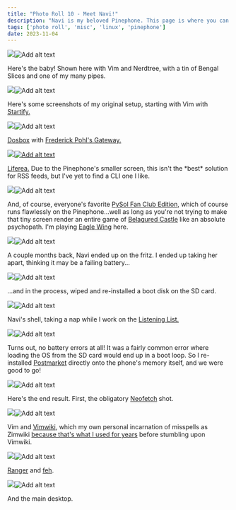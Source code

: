 ```yaml
---
title: "Photo Roll 10 - Meet Navi!"
description: "Navi is my beloved Pinephone. This page is where you can find some glamour shots and screenshots of her." 
tags: ['photo roll', 'misc', 'linux', 'pinephone']
date: 2023-11-04
---
```


<div class="floatcenter caption">
  <p><img tabindex=1 src="/photo/010/01.jpg" /><span class="f"><img src="/photo/010/01.jpg" alt="Add alt text"/></span></p>
  <p> Here's the baby! Shown here with Vim and Nerdtree, with a tin of Bengal Slices and one of my many pipes. </p>
</div>
<div class="floatcenter caption">
  <p><img tabindex=1 src="/photo/010/02.png" /><span class="f"><img src="/photo/010/02.png" alt="Add alt text"/></span></p>
  <p> Here's some screenshots of my original setup, starting with Vim with <a href="https://github.com/mhinz/vim-startify">Startify.</a> </a> </p>
</div>
<div class="floatcenter caption">
  <p><img tabindex=1 src="/photo/010/03.png" /><span class="f"><img src="/photo/010/03.png" alt="Add alt text"/></span></p>
  <p> <a href="dosbox.com">Dosbox</a> with <a href="https://advgamer.blogspot.com/2016/11/game-78-frederik-pohls-gateway.html">Frederick Pohl's Gateway. </p>
</div>
<div class="floatcenter caption">
  <p><img tabindex=1 src="/photo/010/04.png" /><span class="f"><img src="/photo/010/04.png" alt="Add alt text"/></span></p>
  <p> <a href="https://lzone.de/liferea">Liferea.</a> Due to the Pinephone's smaller screen, this isn't the *best* solution for RSS feeds, but I've yet to find a CLI one I like.</p>
</div>
<div class="floatcenter caption">
  <p><img tabindex=1 src="/photo/010/05.png" /><span class="f"><img src="/photo/010/05.png" alt="Add alt text"/></span></p>
  <p> And, of course, everyone's favorite <a href="https://pysolfc.sourceforge.io/">PySol Fan Club Edition</a>, which of course runs flawlessly on the Pinephone...well as long as you're not trying to make that tiny screen render an entire game of <a href="https://en.wikipedia.org/wiki/Beleaguered_Castle">Belagured Castle</a> like an absolute psychopath. I'm playing <a href="https://en.wikipedia.org/wiki/Eagle_Wing">Eagle Wing</a> here. </p>
</div>
<div class="floatcenter caption">
  <p><img tabindex=1 src="/photo/010/06.jpg" /><span class="f"><img src="/photo/010/06.jpg" alt="Add alt text"/></span></p>
  <p> A couple months back, Navi ended up on the fritz. I ended up taking her apart, thinking it may be a failing battery... </p>
</div>
<div class="floatcenter caption">
  <p><img tabindex=1 src="/photo/010/06.png" /><span class="f"><img src="/photo/010/06.png" alt="Add alt text"/></span></p>
  <p> ...and in the process, wiped and re-installed a boot disk on the SD card. </p>
</div>
<div class="floatcenter caption">
  <p><img tabindex=1 src="/photo/010/07.jpg" /><span class="f"><img src="/photo/010/07.jpg" alt="Add alt text"/></span></p>
  <p> Navi's shell, taking a nap while I work on the <a href="/post/misc_listen">Listening List.</a> </p>
</div>
<div class="floatcenter caption">
  <p><img tabindex=1 src="/photo/010/08.jpg" /><span class="f"><img src="/photo/010/08.jpg" alt="Add alt text"/></span></p>
  <p> Turns out, no battery errors at all! It was a fairly common error where loading the OS from the SD card would end up in a boot loop. So I re-installed <a href="https://postmarketos.org/">Postmarket</a> directly onto the phone's memory itself, and we were good to go!</p>
</div>
<div class="floatcenter caption">
  <p><img tabindex=1 src="/photo/010/09.png" /><span class="f"><img src="/photo/010/09.png" alt="Add alt text"/></span></p>
  <p> Here's the end result. First, the obligatory <a href="https://github.com/dylanaraps/neofetch">Neofetch</a> shot. </p>
</div>
<div class="floatcenter caption">
  <p><img tabindex=1 src="/photo/010/10.png" /><span class="f"><img src="/photo/010/10.png" alt="Add alt text"/></span></p>
  <p> Vim and <a href="https://github.com/vimwiki/vimwiki">Vimwiki</a>, which my own personal incarnation of misspells as Zimwiki <a href="https://zim-wiki.org/">because that's what I used for years</a> before stumbling upon Vimwiki.</p>
</div>
<div class="floatcenter caption">
  <p><img tabindex=1 src="/photo/010/11.png" /><span class="f"><img src="/photo/010/11.png" alt="Add alt text"/></span></p>
  <p> <a href="https://github.com/ranger/ranger">Ranger</a> and <a href="https://feh.finalrewind.org/">feh</a>. </p>
</div>
<div class="floatcenter caption">
  <p><img tabindex=1 src="/photo/010/12.png" /><span class="f"><img src="/photo/010/12.png" alt="Add alt text"/></span></p>
  <p> And the main desktop. </p>
</div>
